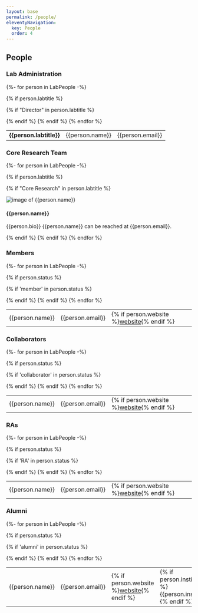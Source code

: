 ```yaml
---
layout: base
permalink: /people/
eleventyNavigation:
  key: People
  order: 4
---
```


## People

### Lab Administration
<table class="table">
{%- for person in LabPeople -%}

{% if person.labtitle %}

{% if "Director" in person.labtitle %}

<tr><td><strong>{{person.labtitle}}</strong></td>
	<td>{{person.name}}</td>
	<td>{{person.email}}</td>
</tr>
{% endif %}
{% endif %}
{% endfor %}

</table>

### Core Research Team

{%- for person in LabPeople -%}

{% if person.labtitle %}

{% if "Core Research" in person.labtitle %}
<div class="labcore">
<img src="{{person.photo}}" alt="image of {{person.name}}" />
<h4>{{person.name}}</h4>
<p>{{person.bio}} {{person.name}} can be reached at {{person.email}}.</p>
</div>
{% endif %}
{% endif %}
{% endfor %}


### Members
<table class="table">
{%- for person in LabPeople -%}

{% if person.status %}

{% if 'member' in person.status %}
<tr>
	<td>{{person.name}}</td>
	<td>{{person.email}}</td>
	<td>{% if person.website %}<a href="{{person.website}}">website</a>{% endif %}</td>
</tr>
{% endif %}
{% endif %}
{% endfor %}

</table>


### Collaborators
<table class="table">
{%- for person in LabPeople -%}

{% if person.status %}

{% if 'collaborator' in person.status %}
<tr>
	<td>{{person.name}}</td>
	<td>{{person.email}}</td>
	<td>{% if person.website %}<a href="{{person.website}}">website</a>{% endif %}</td>
</tr>
{% endif %}
{% endif %}
{% endfor %}

</table>

### RAs
<table class="table">
{%- for person in LabPeople -%}

{% if person.status %}

{% if 'RA' in person.status %}
<tr>
	<td>{{person.name}}</td>
	<td>{{person.email}}</td>
	<td>{% if person.website %}<a href="{{person.website}}">website</a>{% endif %}</td>
</tr>
{% endif %}
{% endif %}
{% endfor %}

</table>


### Alumni
<table class="table">
{%- for person in LabPeople -%}

{% if person.status %}

{% if 'alumni' in person.status %}

<tr>
	<td>{{person.name}}</td>
	<td>{{person.email}}</td>
	<td>{% if person.website %}<a href="{{person.website}}">website</a>{% endif %}</td>
<td>{% if person.institution %}{{person.institution}}{% endif %}</td>
</tr>
{% endif %}
{% endif %}
{% endfor %}

</table>